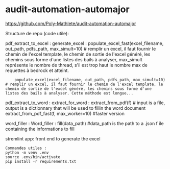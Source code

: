 # audit-automation-automajor
https://github.com/Poly-Mathlete/audit-automation-automajor

Structure de repo (code utile):

pdf_extract_to_excel :
    generate_excel :
        populate_excel_fast(excel_filename, out_path, pdfs_path, max_simult=10) # remplir un excel, il faut fournir le chemin de l'excel template, le chemin de sortie de l'excel généré, les chemins sous forme d'une listes des bails à analyser, max_simult représente le nombre de thread, s'il est trop haut le nombre max de requettes à bedrock et atteint.

        populate_excel(excel_filename, out_path, pdfs_path, max_simult=10) # remplir un excel, il faut fournir le chemin de l'excel template, le chemin de sortie de l'excel généré, les chemins sous forme d'une listes des bails à analyser. Cette méthode est longue...
    
pdf_extract_to_word :
    extract_for_word :
        extract_from_pdf(f) # input is a file, output is a dictionnary that will be used to fillin the word document
        extract_from_pdf_fast(f, max_worker=10) #faster version
    
word_filler :
    Word_filler :
        fill(data_path) #data_path is the path to a .json f ile containing the informations to fill

stremlint app: front end to generate the excel



```
Commandes utiles :
python -m venv .env
source .env/bin/activate
pip install -r requirements.txt
```

